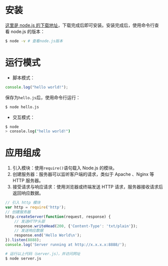 # 安装

[这里是 node.js 的下载地址](http://www.runoob.com/nodejs/nodejs-install-setup.html)，下载完成后即可安装。安装完成后，使用命令行查看 node.js 的版本：
```bash
$ node -v # 查看node.js版本
```

# 运行模式

+ 脚本模式：
```javascript
console.log("hello world!");
```

保存为`hello.js`后，使用命令行运行：

```bash
$ node hello.js
```

+ 交互模式：
```bash
$ node
> console.log("hello world!")
```

# 应用组成

1. 引入模块：使用`require()`语句载入 Node.js 的模块。
2. 创建服务器：服务器可以监听客户端的请求，类似于 Apache 、Nginx 等 HTTP 服务器。
3. 接受请求与响应请求：使用浏览器或终端发送 HTTP 请求，服务器接收请求后返回响应数据。

```javascript
// 引入 http 模块
var http = require('http');
// 创建服务器
http.createServer(function(request, response) {
	// 发送HTTP头部
	response.writeHead(200, {'Content-Type': 'txt/plain'});
	// 发送响应数据
	response.end('Hello World\n');
}).listen(8888);
console.log('Server running at http://x.x.x.x:8888/');
```

```bash
# 运行以上代码（server.js），并访问网址
$ node server.js
```